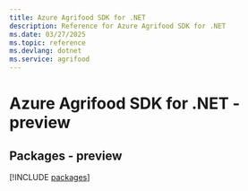 ```yaml
---
title: Azure Agrifood SDK for .NET
description: Reference for Azure Agrifood SDK for .NET
ms.date: 03/27/2025
ms.topic: reference
ms.devlang: dotnet
ms.service: agrifood
---
```

# Azure Agrifood SDK for .NET - preview
## Packages - preview
[!INCLUDE [packages](agrifood-index.md)]